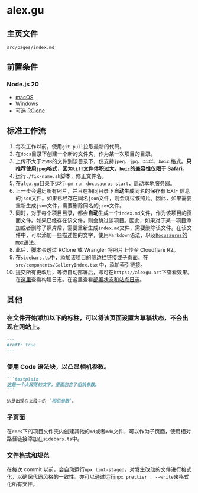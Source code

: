 # alex.gu

## 主页文件

`src/pages/index.md`

## 前置条件

### Node.js 20

- [macOS](https://nodejs.org/dist/v22.19.0/node-v22.19.0.pkg)
- [Windows](https://nodejs.org/dist/v22.19.0/node-v22.19.0-x64.msi)
- 可选 [RClone](https://rclone.org/downloads/)

## 标准工作流

1. 每次工作以前，使用`git pull`拉取最新的代码。
2. 在`docs`目录下创建一个新的文件夹，作为某一次项目的目录。
3. 上传不大于`25MB`的文件到该目录下，仅支持`jpeg`、`jpg`、~~`tiff`~~、~~`heic`~~ 格式。**只推荐使用`jpeg`格式，因为`tiff`文件体积过大，`heic`的兼容性仅限于 Safari**。
4. 运行`./fix-name.sh`脚本，修正文件名。
5. 在`alex.gu`目录下运行`npm run docusaurus start`，启动本地服务器。
6. 上一步会遍历所有照片，并且在相同目录下**自动**生成同名的保存有 EXIF 信息的`json`文件。如果已经存在同名`json`文件，则会跳过该照片。因此，如果需要重新生成`json`文件，需要删除同名的`json`文件。
7. 同时，对于每个项目目录，都会**自动**生成一个`index.md`文件，作为该项目的页面文件。如果已经存在该文件，则会跳过该项目。因此，如果对于某一项目添加或者删除了照片后，需要重新生成`index.md`文件，需要删除该文件。在该文件中，可以添加一些描述性的文字，使用`Markdown`语法，以及[`Docusaurus`的`MDX`语法](https://docusaurus.io/docs/markdown-features/react)。
8. 此后，脚本会透过 RClone 或 Wrangler 将照片上传至 Cloudflare R2。
9. 在`sidebars.ts`中，添加该项目的侧边栏链接或[子页面](#子页面)。在 `src/components/GalleryIndex.tsx` 中，添加索引链接。
10. 提交所有更改后，等待自动部署后，即可在`https://alexgu.art`下查看效果。在[这里](https://github.com/carolyn-sun/alexgu.art/commits/main/)查看构建日志。在这里查看[部署状态和站点日志](https://dash.cloudflare.com/1805cb9294c475500bf37b8428d32fc5/pages/view/alexgu-art/)。

## 其他

### 在文件开始添加以下的标柱，可以将该页面设置为草稿状态，不会出现在网站上。

```markdown
---
draft: true
---
```

### 使用 Code 语法块，以凸显相机参数。

````markdown
```textplain
这是一个大段落的文字，里面包含了相机参数。
```

这是出现在文段中的 `相机参数`。
````

### 子页面

在`docs`下的项目文件夹内创建其他的`md`或者`mdx`文件，可以作为子页面，使用相对路径链接添加在`sidebars.ts`中。

### 文件格式和规范

在每次 commit 以前，会自动运行`npx lint-staged`，对发生改动的文件进行格式化，以确保代码风格的一致性。亦可以通过运行`npx prettier . --write`来格式化所有文件。
